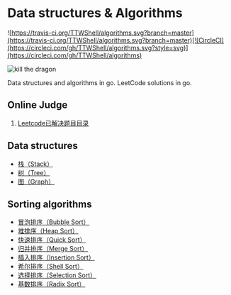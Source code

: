 # Data structures & Algorithms

![https://travis-ci.org/TTWShell/algorithms.svg?branch=master](https://travis-ci.org/TTWShell/algorithms.svg?branch=master)[![CircleCI](https://circleci.com/gh/TTWShell/algorithms.svg?style=svg)](https://circleci.com/gh/TTWShell/algorithms)

![kill the dragon](http://img08.deviantart.net/98ef/i/2012/197/8/a/kill_the_dragon_by_ragnz-d57gxnl.jpg)

Data structures and algorithms in go. LeetCode solutions in go.

## Online Judge

1. [Leetcode已解决题目目录](https://github.com/TTWShell/algorithms/blob/master/leetcode/README.md)


## Data structures

* [栈（Stack）](https://github.com/TTWShell/algorithms/blob/master/stack)
* [树（Tree）](https://github.com/TTWShell/algorithms/blob/master/tree)
* [图（Graph）](https://github.com/TTWShell/algorithms/blob/master/graph)

## Sorting algorithms

* [冒泡排序（Bubble Sort）](https://github.com/TTWShell/algorithms/blob/master/sorting/bubble)
* [堆排序（Heap Sort）](https://github.com/TTWShell/algorithms/blob/master/sorting/heap)
* [快速排序（Quick Sort）](https://github.com/TTWShell/algorithms/blob/master/sorting/quick)
* [归并排序（Merge Sort）](https://github.com/TTWShell/algorithms/blob/master/sorting/merge)
* [插入排序（Insertion Sort）](https://github.com/TTWShell/algorithms/blob/master/sorting/insertion)
* [希尔排序（Shell Sort）](https://github.com/TTWShell/algorithms/blob/master/sorting/shell)
* [选择排序（Selection Sort）](https://github.com/TTWShell/algorithms/blob/master/sorting/selection)
* [基数排序（Radix Sort）](https://github.com/TTWShell/algorithms/blob/master/sorting/radix)
